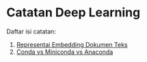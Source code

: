 # Catatan Deep Learning
Daftar isi catatan:
1. [Representai Embedding Dokumen Teks](https://github.com/rizalespe/deep-learning-notes/blob/master/Embedding-Layer.md "Representai Embedding Dokumen Teks")
2. [Conda vs Miniconda vs Anaconda](https://github.com/rizalespe/deep-learning-notes/blob/master/conda-vs-miniconda-vs-anaconda.md)
